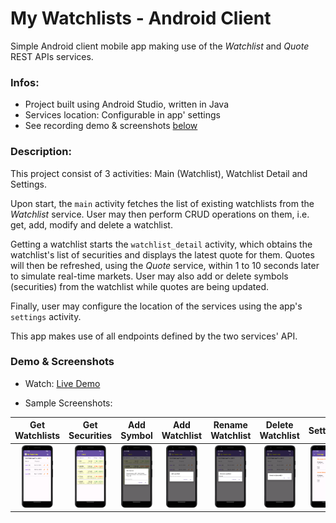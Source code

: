 # My Watchlists - Android Client
Simple Android client mobile app making use of the _Watchlist_ and _Quote_ REST APIs services.  

### Infos:
- Project built using Android Studio, written in Java
- Services location: Configurable in app' settings
- See recording demo & screenshots [below](#demo--screenshots)

### Description:
This project consist of 3 activities: Main (Watchlist), Watchlist Detail and Settings.

Upon start, the `main` activity fetches the list of existing watchlists from the _Watchlist_ service.
User may then perform CRUD operations on them, i.e. get, add, modify and delete a watchlist.

Getting a watchlist starts the `watchlist_detail` activity, which obtains the watchlist's list
of securities and displays the latest quote for them.  Quotes will then be refreshed, using the
_Quote_ service, within 1 to 10 seconds later to simulate real-time markets. User may also add or
delete symbols (securities) from the watchlist while quotes are being updated. 

Finally, user may configure the location of the services using the app's `settings` activity.

This app makes use of all endpoints defined by the two services' API.
   
### Demo & Screenshots
- Watch: [Live Demo](https://github.com/RolandeSTG/my-watchlists-android/assets/112976983/ceb3b2be-dd5c-4cbf-97c3-712367f8c34a)

- Sample Screenshots: 

<!--
  1. [Get watchlists](assets/1_get_watchlists.png)
  1. [Get watchlist\' securities](assets/2_get_watchlist_securities.png)
  1. [Add symbol](assets/3_add_symbol.png)
  1. [Add watchlist](assets/4_add_watchlist.png)
  1. [Rename watchlist](assets/5_rename_watchlist.png)
  1. [Delete watchlist](assets/6_delete_watchlist.png)
  1. [Configure service locations](assets/7_settings.png.png)
  -->

<!-- The way below allows to provide thumbnail images which
     can be clicked to see the actual (much bigger) one -->
|                                                      Get Watchlists                                                      |                                                                Get Securities                                                                |                                                  Add Symbol                                                  |                                                     Add Watchlist                                                     |                                                        Rename Watchlist                                                        |                                                        Delete Watchlist                                                        |                                                Settings                                                |
|:------------------------------------------------------------------------------------------------------------------------:|:--------------------------------------------------------------------------------------------------------------------------------------------:|:------------------------------------------------------------------------------------------------------------:|:---------------------------------------------------------------------------------------------------------------------:|:------------------------------------------------------------------------------------------------------------------------------:|:------------------------------------------------------------------------------------------------------------------------------:|:------------------------------------------------------------------------------------------------------:|
| [<img src="assets/1_get_watchlists.png" alt="Get watchlists" width="50px" height="100px"/>](assets/1_get_watchlists.png) | [<img src="assets/2_get_watchlist_securities.png" alt="Get securities" width="50px" height="100px"/>](assets/2_get_watchlist_securities.png) | [<img src="assets/3_add_symbol.png" alt="Add Symbol" width="50px" height="100px"/>](assets/3_add_symbol.png) | [<img src="assets/4_add_watchlist.png" alt="Add Watchlist" width="50px" height="100px"/>](assets/4_add_watchlist.png) | [<img src="assets/5_rename_watchlist.png" alt="Rename Watchlist" width="50px" height="100px"/>](assets/5_rename_watchlist.png) | [<img src="assets/6_delete_watchlist.png" alt="Delete Watchlist" width="50px" height="100px"/>](assets/6_delete_watchlist.png) | [<img src="assets/7_settings.png" alt="settings" width="50px" height="100px"/>](assets/7_settings.png) |
